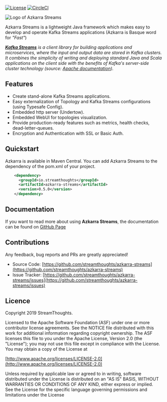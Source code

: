 [![License](https://img.shields.io/badge/License-Apache%202.0-blue.svg)](https://github.com/streamthoughts/blob/master/LICENSE)
[![CircleCI](https://circleci.com/gh/streamthoughts/azkarra-streams.svg?style=svg&circle-token=dc27c1e59cfd3f4445d6cd234156773aae6e7013)](https://circleci.com/gh/streamthoughts/azkarra-streams)

![Logo of Azkarra Streams](images/azkarra-streams-logo.png)

Azkarra Streams is a lightweight Java framework which makes easy to develop and operate Kafka Streams applications (Azkarra is Basque word for *"Fast"*) 

_**[Kafka Streams](https://kafka.apache.org/documentation/streams/)** is a client library for building applications and microservices, where the input and output data are stored in Kafka clusters. 
It combines the simplicity of writing and deploying standard Java and Scala applications on the client side  with the benefits of Kafka's server-side cluster technology (source: [Apache documentation](https://kafka.apache.org/documentation/streams/))._
## Features

* Create stand-alone Kafka Streams applications.
* Easy externalization of Topology and Kafka Streams configurations (using Typesafe Config).
* Embedded http server (Undertow).
* Embedded WebUI for topologies visualization.
* Provide production-ready features such as metrics, health checks, dead-letter-queues.
* Encryption and Authentication with SSL or Basic Auth.

## Quickstart 

Azkarra is available in Maven Central. You can add Azkarra Streams to the dependency of the pom.xml of your project.

```xml
    <dependency>
      <groupId>io.streamthoughts</groupId>
      <artifactId>azkarra-streams</artifactId>
      <version>0.5.0</version>
    </dependency>
```
    
## Documentation

If you want to read more about using **Azkarra Streams**, the documentation can be found on [GitHub Page](https://streamthoughts.github.io/azkarra-streams/)

## Contributions

Any feedback, bug reports and PRs are greatly appreciated!

- Source Code: [https://github.com/streamthoughts/azkarra-streams](https://github.com/streamthoughts/azkarra-streams)
- Issue Tracker: [https://github.com/streamthoughts/azkarra-streams/issues](https://github.com/streamthoughts/azkarra-streams/issues)

## Licence

Copyright 2019 StreamThoughts.

Licensed to the Apache Software Foundation (ASF) under one or more contributor license agreements. See the NOTICE file distributed with this work for additional information regarding copyright ownership. The ASF licenses this file to you under the Apache License, Version 2.0 (the "License"); you may not use this file except in compliance with the License. You may obtain a copy of the License at

[http://www.apache.org/licenses/LICENSE-2.0](http://www.apache.org/licenses/LICENSE-2.0)

Unless required by applicable law or agreed to in writing, software distributed under the License is distributed on an "AS IS" BASIS, WITHOUT WARRANTIES OR CONDITIONS OF ANY KIND, either express or implied. See the License for the specific language governing permissions and limitations under the License
